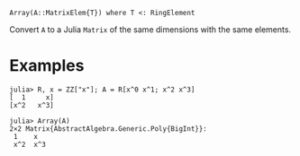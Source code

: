 ```
Array(A::MatrixElem{T}) where T <: RingElement
```

Convert `A` to a Julia `Matrix` of the same dimensions with the same elements.

# Examples

```jldoctest; setup = :(using AbstractAlgebra)
julia> R, x = ZZ["x"]; A = R[x^0 x^1; x^2 x^3]
[  1     x]
[x^2   x^3]

julia> Array(A)
2×2 Matrix{AbstractAlgebra.Generic.Poly{BigInt}}:
 1    x
 x^2  x^3
```

